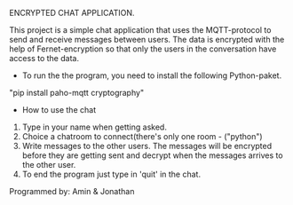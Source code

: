 ENCRYPTED CHAT APPLICATION.

This project is a simple chat application that uses the MQTT-protocol to send and receive messages between users. The data is encrypted with the help of Fernet-encryption so that only the users in the conversation have access to the data.


* To run the the program, you need to install the following Python-paket.

"pip install paho-mqtt cryptography"


* How to use the chat
1. Type in your name when getting asked. 
2. Choice a chatroom to connect(there's only one room - ("python")
3. Write messages to the other users. The messages will be encrypted before they are getting sent and decrypt when the messages arrives to the other user.
4. To end the program just type in 'quit' in the chat. 


Programmed by: Amin & Jonathan